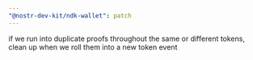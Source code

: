 ```yaml
---
"@nostr-dev-kit/ndk-wallet": patch
---
```


if we run into duplicate proofs throughout the same or different tokens, clean up when we roll them into a new token event
